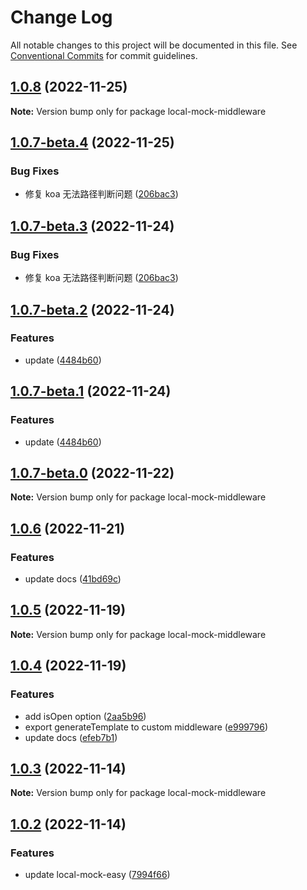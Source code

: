 # Change Log

All notable changes to this project will be documented in this file. See [Conventional Commits](https://conventionalcommits.org) for commit guidelines.

## [1.0.8](https://github.com/vigory/local-mock-core/compare/local-mock-middleware@1.0.7-beta.4...local-mock-middleware@1.0.8) (2022-11-25)

**Note:** Version bump only for package local-mock-middleware

## [1.0.7-beta.4](https://github.com/vigory/local-mock-core/compare/local-mock-middleware@1.0.7-beta.2...local-mock-middleware@1.0.7-beta.4) (2022-11-25)

### Bug Fixes

- 修复 koa 无法路径判断问题 ([206bac3](https://github.com/vigory/local-mock-core/commit/206bac358e83be8c3d9cc06fee94cdd3db866692))

## [1.0.7-beta.3](https://github.com/vigory/local-mock-core/compare/local-mock-middleware@1.0.7-beta.2...local-mock-middleware@1.0.7-beta.3) (2022-11-24)

### Bug Fixes

- 修复 koa 无法路径判断问题 ([206bac3](https://github.com/vigory/local-mock-core/commit/206bac358e83be8c3d9cc06fee94cdd3db866692))

## [1.0.7-beta.2](https://github.com/vigory/local-mock-core/compare/local-mock-middleware@1.0.7-beta.0...local-mock-middleware@1.0.7-beta.2) (2022-11-24)

### Features

- update ([4484b60](https://github.com/vigory/local-mock-core/commit/4484b60a57704bfd280232311ed42c68fb99673f))

## [1.0.7-beta.1](https://github.com/vigory/local-mock-core/compare/local-mock-middleware@1.0.7-beta.0...local-mock-middleware@1.0.7-beta.1) (2022-11-24)

### Features

- update ([4484b60](https://github.com/vigory/local-mock-core/commit/4484b60a57704bfd280232311ed42c68fb99673f))

## [1.0.7-beta.0](https://github.com/vigory/local-mock-core/compare/local-mock-middleware@1.0.6...local-mock-middleware@1.0.7-beta.0) (2022-11-22)

**Note:** Version bump only for package local-mock-middleware

## [1.0.6](https://github.com/vigory/local-mock-core/compare/local-mock-middleware@1.0.5...local-mock-middleware@1.0.6) (2022-11-21)

### Features

- update docs ([41bd69c](https://github.com/vigory/local-mock-core/commit/41bd69c2237dc82c2d28f8dd11d7a47efe4a081d))

## [1.0.5](https://github.com/vigory/local-mock-core/compare/local-mock-middleware@1.0.4...local-mock-middleware@1.0.5) (2022-11-19)

**Note:** Version bump only for package local-mock-middleware

## [1.0.4](https://github.com/vigory/local-mock-core/compare/local-mock-middleware@1.0.3...local-mock-middleware@1.0.4) (2022-11-19)

### Features

- add isOpen option ([2aa5b96](https://github.com/vigory/local-mock-core/commit/2aa5b96f4dbf85bbe5bd9cf5413b89ac1455d891))
- export generateTemplate to custom middleware ([e999796](https://github.com/vigory/local-mock-core/commit/e9997965391b8740ff9dc7908d44457e0d739cc5))
- update docs ([efeb7b1](https://github.com/vigory/local-mock-core/commit/efeb7b1d0a7fae9bf7d6aed545dec825728291a0))

## [1.0.3](https://github.com/vigory/local-mock-core/compare/local-mock-middleware@1.0.2...local-mock-middleware@1.0.3) (2022-11-14)

**Note:** Version bump only for package local-mock-middleware

## [1.0.2](https://github.com/vigory/local-mock-core/compare/local-mock-middleware@1.0.1...local-mock-middleware@1.0.2) (2022-11-14)

### Features

- update local-mock-easy ([7994f66](https://github.com/vigory/local-mock-core/commit/7994f663e425a0608a502f676e2c3f111186df35))

